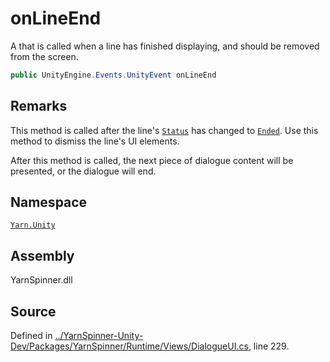# onLineEnd

A  that is called when a line has finished displaying, and should be removed from the screen.

```csharp
public UnityEngine.Events.UnityEvent onLineEnd
```

## Remarks

This method is called after the line's [`Status`](../localizedline/localizedline.status.md) has changed to [`Ended`](../linestatus/linestatus.ended.md). Use this method to dismiss the line's UI elements.

After this method is called, the next piece of dialogue content will be presented, or the dialogue will end.

## Namespace

[`Yarn.Unity`](../)

## Assembly

YarnSpinner.dll

## Source

Defined in [../YarnSpinner-Unity-Dev/Packages/YarnSpinner/Runtime/Views/DialogueUI.cs](https://github.com/YarnSpinnerTool/YarnSpinner-Unity//blob/develop/Runtime/Views/DialogueUI.cs#L229), line 229.

